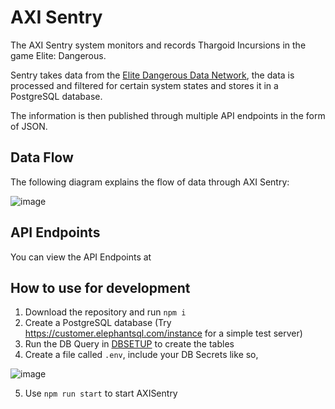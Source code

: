 # AXI Sentry
The AXI Sentry system monitors and records Thargoid Incursions in the game Elite: Dangerous.

Sentry takes data from the [Elite Dangerous Data Network](https://github.com/EDCD/EDDN), the data is processed and filtered for certain system states and stores it in a PostgreSQL database.

The information is then published through multiple API endpoints in the form of JSON.

## Data Flow

The following diagram explains the flow of data through AXI Sentry:

![image](https://user-images.githubusercontent.com/85346345/125729589-67d6b3a4-118a-436b-a12a-b0badc0388fd.png)

## API Endpoints

You can view the API Endpoints at [](http://sentry.antixenoinitiative.com/)

## How to use for development

1. Download the repository and run `npm i`
2. Create a PostgreSQL database (Try https://customer.elephantsql.com/instance for a simple test server)
3. Run the DB Query in [DBSETUP](/DBSETUP.md) to create the tables
4. Create a file called `.env`, include your DB Secrets like so,

![image](https://user-images.githubusercontent.com/85346345/125184809-26c53f00-e264-11eb-9ee3-62c678161ad7.png)

5. Use `npm run start` to start AXISentry
